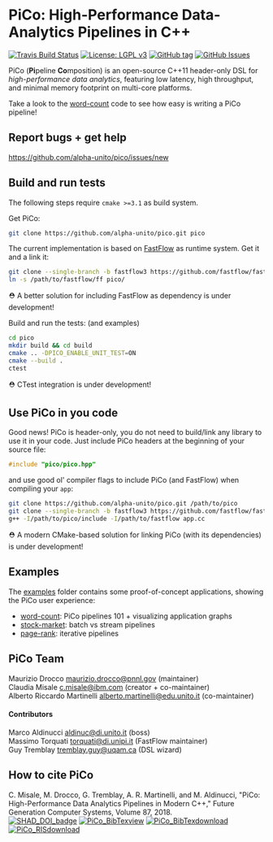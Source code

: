 PiCo: High-Performance Data-Analytics Pipelines in C++
===============
[![Travis Build Status](https://travis-ci.org/alpha-unito/pico.svg?branch=master)](https://travis-ci.org/alpha-unito/pico)
[![License: LGPL v3](https://img.shields.io/badge/License-LGPL%20v3-blue.svg)](https://www.gnu.org/licenses/lgpl-3.0)
[![GitHub tag](https://img.shields.io/github/tag/alpha-unito/pico.svg)](http://github.com/alpha-unito/pico/releases)
[![GitHub Issues](https://img.shields.io/github/issues/alpha-unito/pico.svg)](http://github.com/alpha-unito/pico/issues)

PiCo (**Pi**peline **Co**mposition) is an open-source C++11 header-only DSL for *high-performance data analytics*, featuring low latency, high throughput,  and minimal memory footprint on multi-core platforms.

Take a look to the [word-count](examples/word-count/pico_wc.cpp) code to see how easy is writing a PiCo pipeline!

## Report bugs + get help
https://github.com/alpha-unito/pico/issues/new

## Build and run tests
The following steps require `cmake >=3.1` as build system.

Get PiCo:
```bash
git clone https://github.com/alpha-unito/pico.git pico
```
The current implementation is based on [FastFlow](https://github.com/fastflow/fastflow) as runtime system.
Get it and a link it:
```bash
git clone --single-branch -b fastflow3 https://github.com/fastflow/fastflow.git /path/to/fastflow
ln -s /path/to/fastflow/ff pico/
```
:rescue_worker_helmet: A better solution for including FastFlow as dependency is under development!

Build and run the tests: (and examples)
```bash
cd pico
mkdir build && cd build
cmake .. -DPICO_ENABLE_UNIT_TEST=ON
cmake --build .
ctest
```
:rescue_worker_helmet: CTest integration is under development!

## Use PiCo in you code
Good news! PiCo is header-only, you do not need to build/link any library to use it in your code.
Just include PiCo headers at the beginning of your source file:
```c++
#include "pico/pico.hpp"
```
and use good ol' compiler flags to include PiCo (and FastFlow) when compiling your `app`: 
```bash
git clone https://github.com/alpha-unito/pico.git /path/to/pico
git clone --single-branch -b fastflow3 https://github.com/fastflow/fastflow.git /path/to/fastflow
g++ -I/path/to/pico/include -I/path/to/fastflow app.cc
```
:rescue_worker_helmet: A modern CMake-based solution for linking PiCo (with its dependencies) is under development!

## Examples
The [examples](examples) folder contains some proof-of-concept applications, showing the PiCo user experience:
- [word-count](examples/word-count): PiCo pipelines 101 + visualizing application graphs
- [stock-market](examples/stock-market): batch vs stream pipelines
- [page-rank](examples/page-rank): iterative pipelines


## PiCo Team
Maurizio Drocco <maurizio.drocco@pnnl.gov> (maintainer)  
Claudia Misale <c.misale@ibm.com> (creator + co-maintainer)  
Alberto Riccardo Martinelli <alberto.martinelli@edu.unito.it> (co-maintainer)

#### Contributors
Marco Aldinucci <aldinuc@di.unito.it> (boss)  
Massimo Torquati <torquati@di.unipi.it> (FastFlow maintainer)  
Guy Tremblay <tremblay.guy@uqam.ca> (DSL wizard)

## How to cite PiCo  
C. Misale, M. Drocco, G. Tremblay, A. R. Martinelli, and M. Aldinucci, "PiCo: High-Performance Data Analytics Pipelines in Modern C++," Future Generation Computer Systems, Volume 87, 2018.  
[![SHAD_DOI_badge](https://img.shields.io/badge/DOI-https%3A%2F%2Fdoi.org%2F10.1016%2Fj.future.2018.05.030-blue.svg)](https://doi.org/10.1016/j.future.2018.05.030)
[![PiCo_BibTexview](https://img.shields.io/badge/BibTex-view-blue.svg)](https://dblp.uni-trier.de/rec/bibtex/journals/fgcs/MisaleDTMA18)
[![PiCo_BibTexdownload](https://img.shields.io/badge/BibTex-download-blue.svg)](https://dblp.uni-trier.de/rec/bib2/journals/fgcs/MisaleDTMA18.bib)
[![PiCo_RISdownload](https://img.shields.io/badge/RIS-download-blue.svg)](https://dblp.uni-trier.de/rec/ris/journals/fgcs/MisaleDTMA18.ris)
